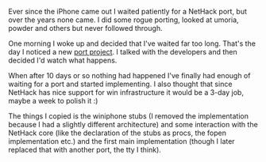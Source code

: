 Ever since the iPhone came out I waited patiently for a NetHack port, but over the years none came. I did some rogue porting, looked at umoria, powder and others but never followed through.

One morning I woke up and decided that I've waited far too long. That's the day I noticed a new [port project](http://code.google.com/p/iphone-nethack/). I talked with the developers and then decided I'd watch what happens.

When after 10 days or so nothing had happened I've finally had enough of waiting for a port and started implementing. I also thought that since NetHack has nice support for win infrastructure it would be a 3-day job, maybe a week to polish it :)

The things I copied is the winiphone stubs (I removed the implementation because I had a slightly different architecture) and some interaction with the NetHack core (like the declaration of the stubs as procs, the fopen implementation etc.) and the first main implementation (though I later replaced that with another port, the tty I think).